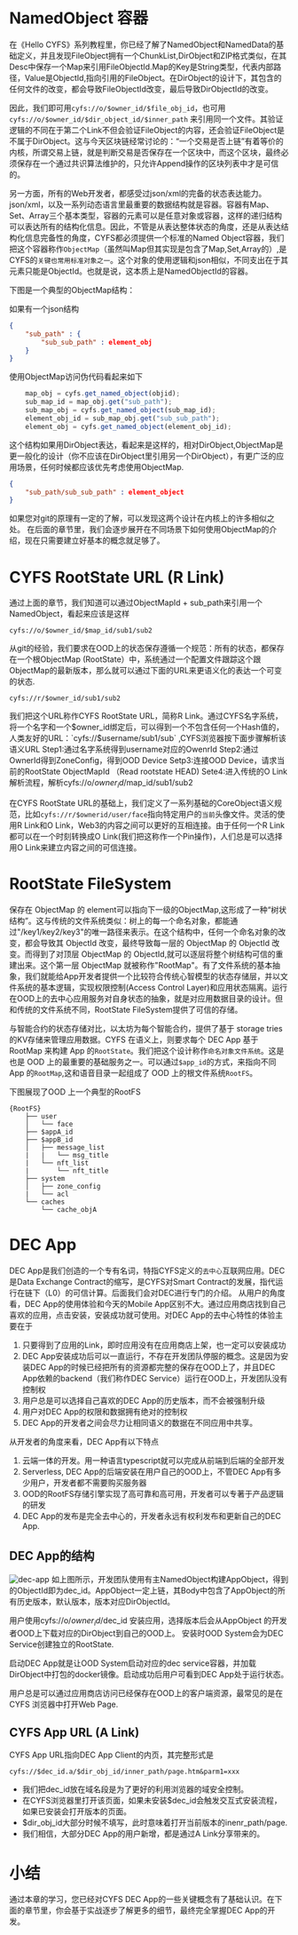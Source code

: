
# NamedObject 容器
在《Hello CYFS》系列教程里，你已经了解了NamedObject和NamedData的基础定义，并且发现FileObject拥有一个ChunkList,DirObject和ZIP格式类似，在其Desc中保存一个Map来引用FileObjectId.Map的Key是String类型，代表内部路径，Value是ObjectId,指向引用的FileObject。在DirObject的设计下，其包含的任何文件的改变，都会导致FileObjectId改变，最后导致DirObjectId的改变。

因此，我们即可用`cyfs://o/$owner_id/$file_obj_id`，也可用`cyfs://o/$owner_id/$dir_object_id/$inner_path` 来引用同一个文件。其验证逻辑的不同在于第二个Link不但会验证FileObject的内容，还会验证FileObject是不属于DirObject。这与今天区块链经常讨论的：“一个交易是否上链”有着等价的内核，所谓交易上链，就是判断交易是否保存在一个区块中，而这个区块，最终必须保存在一个通过共识算法维护的，只允许Append操作的区块列表中才是可信的。

另一方面，所有的Web开发者，都感受过json/xml的完备的状态表达能力。json/xml，以及一系列动态语言里最重要的数据结构就是容器。容器有Map、Set、Array三个基本类型，容器的元素可以是任意对象或容器，这样的递归结构可以表达所有的结构化信息。因此，不管是从表达整体状态的角度，还是从表达结构化信息完备性的角度，CYFS都必须提供一个标准的Named Object容器，我们把这个容器称作`ObjectMap`（虽然叫Map但其实现是包含了Map,Set,Array的）,是CYFS的`关键也常用标准对象之一`。这个对象的使用逻辑和json相似，不同支出在于其元素只能是ObjectId。也就是说，这本质上是NamedObjectId的容器。

下图是一个典型的ObjectMap结构：

如果有一个json结构
```json
{
    "sub_path" : {
        "sub_sub_path" : element_obj
    }
}
```
使用ObjectMap访问伪代码看起来如下
```javascript
    map_obj = cyfs.get_named_object(objid);
    sub_map_id = map_obj.get("sub_path");
    sub_map_obj = cyfs.get_named_object(sub_map_id);
    element_obj_id = sub_map_obj.get("sub_sub_path");
    element_obj = cyfs.get_named_object(element_obj_id);
```
这个结构如果用DirObject表达，看起来是这样的，相对DirObject,ObjectMap是更一般化的设计（你不应该在DirObject里引用另一个DirObject），有更广泛的应用场景，任何时候都应该优先考虑使用ObjectMap.
```json
{
    "sub_path/sub_sub_path" : element_object
}
```
如果您对git的原理有一定的了解，可以发现这两个设计在内核上的许多相似之处。
在后面的章节里，我们会逐步展开在不同场景下如何使用ObjectMap的介绍，现在只需要建立好基本的概念就足够了。

# CYFS RootState URL (R Link)
通过上面的章节，我们知道可以通过ObjectMapId + sub_path来引用一个NamedObject，看起来应该是这样
```
cyfs://o/$owner_id/$map_id/sub1/sub2 
```
从git的经验，我们要求在OOD上的状态保存遵循一个规范：所有的状态，都保存在一个根ObjectMap (RootState）中，系统通过一个配置文件跟踪这个跟ObjectMap的最新版本，那么就可以通过下面的URL来更语义化的表达一个可变的状态.
```
cyfs://r/$owner_id/sub1/sub2
```
我们把这个URL称作CYFS RootState URL，简称R Link。通过CYFS名字系统，将一个名字和一个$owner_id绑定后，可以得到一个不包含任何一个Hash值的，人类友好的URL：`cyfs://$username/sub1/sub` ,CYFS浏览器按下面步骤解析该语义URL
Step1:通过名字系统得到username对应的OwenrId
Step2:通过OwnerId得到ZoneConfig，得到OOD Device
Setp3:连接OOD Device，请求当前的RootState ObjectMapId （Read  rootstate HEAD)
Sete4:进入传统的O Link解析流程，解析cyfs://o/$owner_id/$map_id/sub1/sub2 

在CYFS RootState URL的基础上，我们定义了一系列基础的CoreObject语义规范，比如`cyfs://r/$ownerid/user/face`指向特定用户的`当前`头像文件。灵活的使用R Link和O Link，Web3的内容之间可以更好的互相连接。由于任何一个R Link都可以在一个时刻转换成O Link(我们把这称作一个Pin操作)，人们总是可以选择用O Link来建立内容之间的可信连接。

# RootState FileSystem 
保存在 ObjectMap 的 element可以指向下一级的ObjectMap,这形成了一种“树状结构”。这与传统的文件系统类似：树上的每一个命名对象，都能通过"/key1/key2/key3"的唯一路径来表示。在这个结构中，任何一个命名对象的改变，都会导致其 ObjectId 改变，最终导致每一层的 ObjectMap 的 ObjectId 改变。而得到了对顶层 ObjectMap 的 ObjectId,就可以逐层将整个树结构可信的重建出来。这个第一层 ObjectMap 就被称作"RootMap"。有了文件系统的基本抽象，我们就能给App开发者提供一个比较符合传统心智模型的状态存储层，并以文件系统的基本逻辑，实现权限控制(Access Control Layer)和应用状态隔离。运行在OOD上的去中心应用服务对自身状态的抽象，就是对应用数据目录的设计。但和传统的文件系统不同，RootState FileSystem提供了可信的存储。

与智能合约的状态存储对比，以太坊为每个智能合约，提供了基于 storage tries 的KV存储来管理应用数据。CYFS 在语义上，则要求每个 DEC App 基于 RootMap 来构建 App 的`RootState`。我们把这个设计称作`命名对象文件系统`。这是也是 OOD 上的最重要的基础服务之一。可以通过`$app_id`的方式，来指向不同 App 的`RootMap`,这和语音目录一起组成了 OOD 上的根文件系统`RootFS`。

下图展现了OOD 上一个典型的RootFS
```
{RootFS}
    ├── user
    │   └── face
    ├── $appA_id
    ├── $appB_id
    │   ├── message_list
    |   |   └── msg_title   
    |   └── nft_list
    |       └── nft_title    
    ├── system
    │   ├── zone_config
    |   └── acl
    └── caches
        └── cache_objA
```
# DEC App
DEC App是我们创造的一个专有名词，特指CYFS定义的`去中心`互联网应用。DEC是Data Exchange Contract的缩写，是CYFS对Smart Contract的发展，指代运行在链下（L0）的可信计算。后面我们会对DEC进行专门的介绍。
从用户的角度看，DEC App的使用体验和今天的Mobile App区别不大。通过应用商店找到自己喜欢的应用，点击安装，安装成功就可使用。对DEC App的去中心特性的体验主要在于
1. 只要得到了应用的Link，即时应用没有在应用商店上架，也一定可以安装成功
2. DEC App安装成功后可以一直运行，不存在开发团队停服的概念。这是因为安装DEC App的时候已经把所有的资源都完整的保存在OOD上了，并且DEC App依赖的backend（我们称作DEC Service）运行在OOD上，开发团队没有控制权
3. 用户总是可以选择自己喜欢的DEC App的历史版本，而不会被强制升级
4. 用户对DEC App的权限和数据拥有绝对的控制权
5. DEC App的开发者之间会尽力让相同语义的数据在不同应用中共享。

从开发者的角度来看，DEC App有以下特点
1. 云端一体的开发。用一种语言typescript就可以完成从前端到后端的全部开发
2. Serverless, DEC App的后端安装在用户自己的OOD上，不管DEC App有多少用户，开发者都不需要购买服务器
3. OOD的RootFS存储引擎实现了高可靠和高可用，开发者可以专著于产品逻辑的研发
4. DEC App的发布是完全去中心的，开发者永远有权利发布和更新自己的DEC App.

## DEC App的结构
 ![dec-app](../image/dec-app.png)
如上图所示，开发团队使用有主NamedObject构建AppObject，得到的ObjectId即为dec_id。AppObject一定上链，其Body中包含了AppObject的所有历史版本，默认版本，版本对应DirObjectId。

用户使用cyfs://o/$owner_id/$dec_id 安装应用，选择版本后会从AppObject 的开发者OOD上下载对应的DirObject到自己的OOD上。
安装时OOD System会为DEC Service创建独立的RootState.

启动DEC App就是让OOD System启动对应的dec service容器，并加载DirObject中打包的docker镜像。启动成功后用户可看到DEC App处于运行状态。

用户总是可以通过应用商店访问已经保存在OOD上的客户端资源，最常见的是在CYFS 浏览器中打开Web Page.

## CYFS App URL (A Link)
CYFS App URL指向DEC App Client的内页，其完整形式是
```
cyfs://$dec_id.a/$dir_obj_id/inner_path/page.htm&parm1=xxx
```
- 我们把dec_id放在域名段是为了更好的利用浏览器的域安全控制。
- 在CYFS浏览器里打开该页面，如果未安装$dec_id会触发交互式安装流程，如果已安装会打开版本的页面。
- $dir_obj_id大部分时候不填写，此时意味着打开当前版本的inenr_path/page.
- 我们相信，大部分DEC App的用户新增，都是通过A Link分享带来的。


# 小结
通过本章的学习，您已经对CYFS DEC App的一些关键概念有了基础认识。在下面的章节里，你会基于实战逐步了解更多的细节，最终完全掌握DEC App的开发。